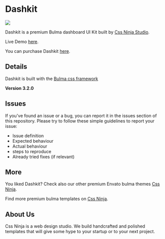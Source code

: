 # Dashkit

![](https://cssninja.io/storage/app/media/external/Envato/github/dashkit.png)

Dashkit is a premium Bulma dashboard UI Kit built by [Css Ninja Studio](https://cssninja.io).

Live Demo [here](https://dashkit.cssninja.io).

You can purchase Dashkit [here](https://cssninja.io/product/dashkit).

## Details

Dashkit is built with the [Bulma css framework](https://bulma.io)

**Version 3.2.0**

## Issues

If you've found an issue or a bug, you can report it in the issues section of this repository. Please try to follow these simple guidelines to report your issue:

* Issue definition
* Expected behaviour
* Actual behaviour
* steps to reproduce
* Already tried fixes (if relevant)

## More

You liked Dashkit? Check also our other premium Envato bulma themes [Css Ninja](https://cssninja.io/themes).

Find more premium bulma templates on [Css Ninja](https://cssninja.io/category/all).

## About Us

Css Ninja is a web design studio. We build handcrafted and polished templates that will give some hype to your startup or to your next project.
